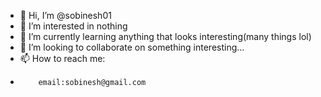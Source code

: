 - 👋 Hi, I’m @sobinesh01
- 👀 I’m interested in nothing
- 🌱 I’m currently learning anything that looks interesting(many things lol)
- 💞️ I’m looking to collaborate on something interesting...
- 📫 How to reach me:
-         email:sobinesh@gmail.com
<!---
sobinesh01/sobinessh is a ✨ special ✨ repository because its `README.md` (this file) appears on your GitHub profile.
You can click the Preview link to take a look at your changes.
--->
